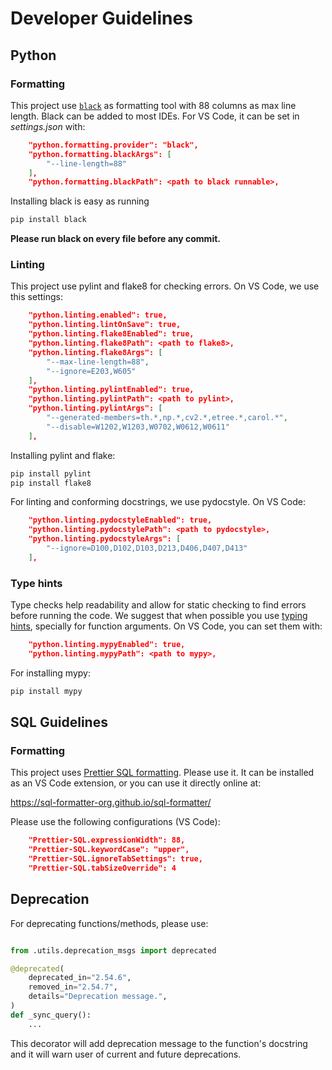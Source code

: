 # Developer Guidelines

## Python

### Formatting

This project use [`black`](https://github.com/psf/black) as formatting tool with 88 columns as max line length. Black can be added to most IDEs. For VS Code, it can be set in *settings.json* with:
```json
    "python.formatting.provider": "black",
    "python.formatting.blackArgs": [
        "--line-length=88"
    ],
    "python.formatting.blackPath": <path to black runnable>,
``` 
Installing black is easy as running 
```bash
pip install black
```

**Please run black on every file before any commit.**

### Linting

This project use pylint and flake8 for checking errors. On VS Code, we use this settings:
```json
    "python.linting.enabled": true,
    "python.linting.lintOnSave": true,
    "python.linting.flake8Enabled": true,
    "python.linting.flake8Path": <path to flake8>,
    "python.linting.flake8Args": [
        "--max-line-length=88",
        "--ignore=E203,W605"
    ],
    "python.linting.pylintEnabled": true,
    "python.linting.pylintPath": <path to pylint>,
    "python.linting.pylintArgs": [
        "--generated-members=th.*,np.*,cv2.*,etree.*,carol.*",
        "--disable=W1202,W1203,W0702,W0612,W0611"
    ],
```
Installing pylint and flake:
```bash
pip install pylint
pip install flake8
```

For linting and conforming docstrings, we use pydocstyle. On VS Code:
```json
    "python.linting.pydocstyleEnabled": true,
    "python.linting.pydocstylePath": <path to pydocstyle>,
    "python.linting.pydocstyleArgs": [
        "--ignore=D100,D102,D103,D213,D406,D407,D413"
    ],
```

### Type hints

Type checks help readability and allow for static checking to find errors before running the code. We suggest that when possible you use [typing hints](https://docs.python.org/3/library/typing.html), specially for function arguments.
On VS Code, you can set them with:
```json
    "python.linting.mypyEnabled": true,
    "python.linting.mypyPath": <path to mypy>,
```

For installing mypy:
```bash
pip install mypy
```

## SQL Guidelines

### Formatting

This project uses [Prettier SQL formatting](https://github.com/sql-formatter-org/sql-formatter). Please use it. It can be installed as an VS Code extension, or you can use it directly online at:

https://sql-formatter-org.github.io/sql-formatter/

Please use the following configurations (VS Code):
```json
    "Prettier-SQL.expressionWidth": 88,
    "Prettier-SQL.keywordCase": "upper",
    "Prettier-SQL.ignoreTabSettings": true,
    "Prettier-SQL.tabSizeOverride": 4
```

## Deprecation
For deprecating functions/methods, please use:

```python

from .utils.deprecation_msgs import deprecated

@deprecated(
    deprecated_in="2.54.6",
    removed_in="2.54.7",
    details="Deprecation message.",
)
def _sync_query():
    ...
```

This decorator will add deprecation message to the function's docstring and it will warn
user of current and future deprecations.
